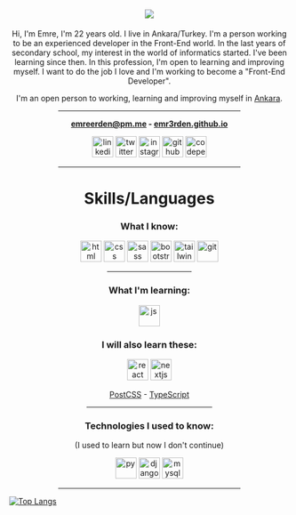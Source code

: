 <h1 align="center">
  <a href="https://git.io/typing-svg">
    <img src="https://readme-typing-svg.herokuapp.com/?lines=Hi+there+👋;I'm+Emre;I'm+a+Front-End+Developer&center=true&size=28">
  </a>
</h1>



<p align="center">Hi, I'm Emre, I'm 22 years old. I live in Ankara/Turkey. I'm a person working to be an experienced developer in the Front-End world. In the last years of secondary school, my interest in the world of informatics started. I've been learning since then. In this profession, I'm open to learning and improving myself. I want to do the job I love and I'm working to become a "Front-End Developer".</p>

<p align="center">I'm an open person to working, learning and improving myself in <a href="https://goo.gl/maps/cadu4sCBbzi4B6F98" target="_blank" rel="noreferrer">Ankara</a>.</p>



<div align="center"><hr width="65%"></div>



**<p align="center"><a href="mailto:emreerden@pm.me">emreerden@pm.me</a>                                                  -                                                  <a href="https://emr3rden.github.io/" target="_blank" rel="noreferrer">emr3rden.github.io</a></p>**



<p align="center"><a href="https://linkedin.com/in/emr3rden" target="blank"><img src="https://skillicons.dev/icons?i=linkedin" alt="linkedin" height="38" width="38"/></a>                                                  <a href="https://twitter.com/emr3rden" target="blank"><img src="https://skillicons.dev/icons?i=twitter" alt="twitter" height="38" width="38"/></a>                                                  <a href="https://instagram.com/emr3rden" target="blank"><img src="https://skillicons.dev/icons?i=instagram" alt="instagram" height="38" width="38"/></a>                                                  <a href="https://github.com/emr3rden" target="blank"><img src="https://skillicons.dev/icons?i=github" alt="github" height="38" width="38"/></a>                                                  <a href="https://codepen.io/emr3rden" target="blank"><img src="https://skillicons.dev/icons?i=codepen" alt="codepen" height="38" width="38"/></a></p>



<div align="center"><hr width="65%"></div>



<h1 align="center">Skills/Languages</h1>



<h3 align="center">What I know:</h3>

<p align="center"><a href="https://www.w3schools.com/html/" target="_blank" rel="noreferrer"><img src="https://skillicons.dev/icons?i=html" alt="html" height="38" width="38"/></a>                                                  <a href="https://www.w3schools.com/css/" target="_blank" rel="noreferrer"><img src="https://skillicons.dev/icons?i=css" alt="css" height="38" width="38"/></a>                                                  <a href="https://sass-lang.com/" target="_blank" rel="noreferrer"><img src="https://skillicons.dev/icons?i=sass" alt="sass" height="38" width="38"/></a>                                                  <a href="https://getbootstrap.com/" target="_blank" rel="noreferrer"><img src="https://skillicons.dev/icons?i=bootstrap" alt="bootstrap" height="38" width="38"/></a>                                                  <a href="https://tailwindcss.com/docs/" target="_blank" rel="noreferrer"><img src="https://skillicons.dev/icons?i=tailwind" alt="tailwind" height="38" width="38"/></a>                                                  <a href="https://git-scm.com/" target="_blank" rel="noreferrer"><img src="https://skillicons.dev/icons?i=git" alt="git" height="38" width="38"/></a></p>



<div align="center"><hr width="30%"></div>



<h3 align="center">What I'm learning:</h3>

<p align="center"><a href="https://javascript.info/" target="_blank" rel="noreferrer"><img src="https://skillicons.dev/icons?i=js" alt="js" height="38" width="38"/></a></p>



<h3 align="center">I will also learn these:</h3>

<p align="center"><a href="https://reactjs.org/docs/getting-started.html" target="_blank" rel="noreferrer"><img src="https://skillicons.dev/icons?i=react" alt="react" height="38" width="38"/></a>                                                  <a href="https://nextjs.org/docs/getting-started" target="_blank" rel="noreferrer"><img src="https://skillicons.dev/icons?i=nextjs" alt="nextjs" height="38" width="38"/></a></p>

<p align="center"><a href="https://postcss.org/" target="_blank" rel="noreferrer">PostCSS</a> - <a href="https://www.typescriptlang.org/" target="_blank" rel="noreferrer">TypeScript</a></p>



<div align="center"><hr width="45%"></div>



<h3 align="center">Technologies I used to know:</h3>
<p align="center">(I used to learn but now I don't continue)</p>

<p align="center"><a href="https://www.w3schools.com/python/" target="_blank" rel="noreferrer"><img src="https://skillicons.dev/icons?i=py" alt="py" height="38" width="38"/></a>                                                  <a href="https://docs.djangoproject.com/" target="_blank" rel="noreferrer"><img src="https://skillicons.dev/icons?i=django" alt="django" height="38" width="38"/></a>                                                  <a href="https://www.w3schools.com/mysql/" target="_blank" rel="noreferrer"><img src="https://skillicons.dev/icons?i=mysql" alt="mysql" height="38" width="38"/></a></p>



<div align="center"><hr width="65%"></div>



[![Top Langs](https://github-readme-stats.vercel.app/api/top-langs/?username=emr3rden&layout=compact&theme=dark&title_color=#ffffff&text_color=#ffffff)](https://github.com/emr3rden)
